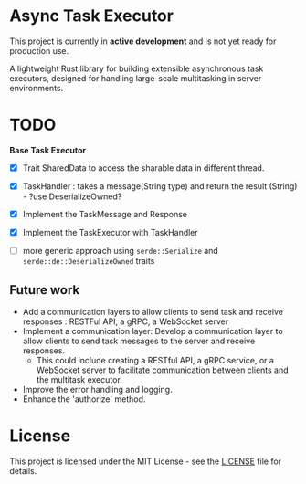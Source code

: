 # Async Task Executor

This project is currently in **active development** and is not yet ready for production use.

A lightweight Rust library for building extensible asynchronous task executors, designed for handling large-scale multitasking in server environments. 


# TODO

**Base Task Executor**
- [x] Trait SharedData to access the sharable data in different thread.
- [x] TaskHandler : takes a message(String type) and return the result (String) - ?use DeserializeOwned?
- [x] Implement the TaskMessage and Response
- [x] Implement the TaskExecutor with TaskHandler
- [ ] more generic approach using `serde::Serialize` and `serde::de::DeserializeOwned` traits


## Future work

- Add a communication layers to allow clients to send task and receive responses : RESTFul API, a gRPC, a WebSocket server
- Implement a communication layer: Develop a communication layer to allow clients to send task messages to the server and receive responses. 
	- This could include creating a RESTful API, a gRPC service, or a WebSocket server to facilitate communication between clients and the multitask executor.
- Improve the error handling and logging.
- Enhance the 'authorize' method.



# License

This project is licensed under the MIT License - see the [LICENSE](./LICENSE) file for details.
